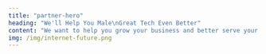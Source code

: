 ```yaml
---
title: "partner-hero"
heading: "We'll Help You Male\nGreat Tech Even Better"
content: "We want to help you grow your business and better serve your customers by leveraging decentralized cloud storage to create stronger product offerings with more sustainable revenue streams."
img: /img/internet-future.png
---
```

